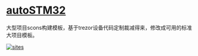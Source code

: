 # [autoSTM32](https://github.com/qitas/autoSTM32) 

大型项目scons构建模板，基于trezor设备代码定制裁减得来，修改成可用的标准大项目模板。

[![sites](http://182.61.61.133/link/resources/head.png)](http://www.qitas.cn) 
